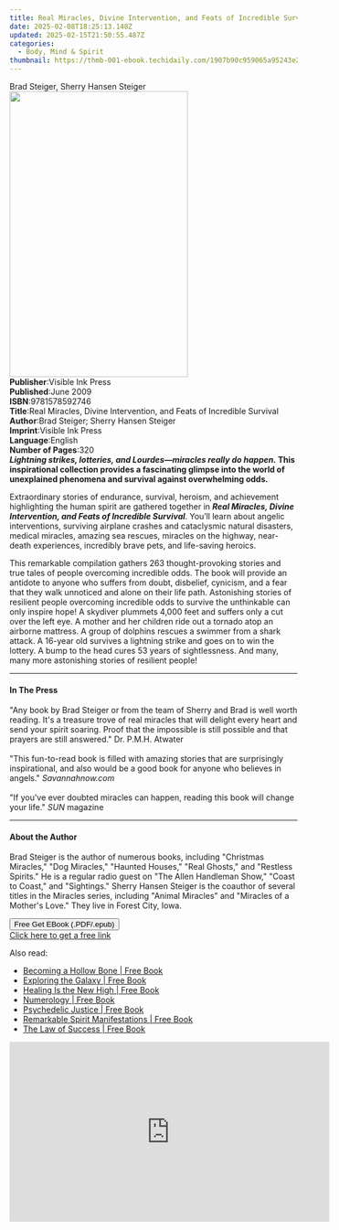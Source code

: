 ```yaml
---
title: Real Miracles, Divine Intervention, and Feats of Incredible Survival | Free Book
date: 2025-02-08T18:25:13.148Z
updated: 2025-02-15T21:50:55.487Z
categories:
  - Body, Mind & Spirit
thumbnail: https://thmb-001-ebook.techidaily.com/1907b90c959065a95243e28f1716c57ea7dfd2cda2089bb353ab39f65ecb5d50.jpg
---
```

<main id="book-container">
  <div class="flex flex-col">
    <div class="book-brief flex-1 py-6 px-4 sm:p-6 md:py-10 md:px-8">
      <!-- brief-->
      <div class="book-brief-main">Brad Steiger, Sherry Hansen Steiger</div>
    </div>
    <div
      class="book-meta-info flex-1 grid gap-4 col-start-1 col-end-3 row-start-1 sm:mb-6 sm:grid-cols-4 lg:gap-6 lg:col-start-2 lg:row-end-6 lg:row-span-6 lg:mb-0"
    >
      <div
        class="book-meta-info-left place-content-center mt-4 p-4 text-sm leading-6 col-start-2 col-span-2 dark:text-slate-400"
      >
        <img
          class="w-full h-500 object-cover rounded-lg sm:h-255 sm:col-span-2 lg:col-span-full"
          src="https://img-001-ebook.techidaily.com/de9b3907c5c49205eeed753744de220d17b634a64d2d45460a2f41eea03637f4.jpg"
          alt=""
          width="312"
          height="500"
        />
      </div>
      <div
        class="book-meta-info-right mt-2 col-start-1 row-start-2 col-span-3 self-center"
      >
        <!-- meta data  -->
        <div class="flex flex-col px-4 md:px-8">
          <div class="flex-1">
            <strong>Publisher</strong>:<span class="px-2"
              >Visible Ink Press</span
            >
          </div>
          <div class="flex-1">
            <strong>Published</strong>:<span class="px-2">June 2009</span>
          </div>
          <div class="flex-1">
            <strong>ISBN</strong>:<span class="px-2">9781578592746</span>
          </div>
          <div class="flex-1">
            <strong>Title</strong>:<span class="px-2"
              >Real Miracles, Divine Intervention, and Feats of Incredible
              Survival</span
            >
          </div>
          <div class="flex-1">
            <strong>Author</strong>:<span class="px-2"
              >Brad Steiger; Sherry Hansen Steiger</span
            >
          </div>
          <div class="flex-1">
            <strong>Imprint</strong>:<span class="px-2">Visible Ink Press</span>
          </div>
          <div class="flex-1">
            <strong>Language</strong>:<span class="px-2">English</span>
          </div>
          <div class="flex-1">
            <strong>Number of Pages</strong>:<span class="px-2">320</span>
          </div>
        </div>
      </div>
    </div>
    <div class="book-description flex-1 py-6 px-4 sm:p-6 md:py-10 md:px-8">
      <div class="book-description-main">
        <div accordion-content="" id="description">
          <b
            ><i
              >Lightning strikes, lotteries, and Lourdes—miracles really do
              happen.</i
            >
            This inspirational collection provides a fascinating glimpse into
            the world of unexplained phenomena and survival against overwhelming
            odds.</b
          >
          <p>
            Extraordinary stories of endurance, survival, heroism, and
            achievement highlighting the human spirit are gathered together in
            <b
              ><i
                >Real Miracles, Divine Intervention, and Feats of Incredible
                Survival</i
              ></b
            >. You’ll learn about angelic interventions, surviving airplane
            crashes and cataclysmic natural disasters, medical miracles, amazing
            sea rescues, miracles on the highway, near-death experiences,
            incredibly brave pets, and life-saving heroics.
          </p>
          <p>
            This remarkable compilation gathers 263 thought-provoking stories
            and true tales of people overcoming incredible odds. The book will
            provide an antidote to anyone who suffers from doubt, disbelief,
            cynicism, and a fear that they walk unnoticed and alone on their
            life path. Astonishing stories of resilient people overcoming
            incredible odds to survive the unthinkable can only inspire hope! A
            skydiver plummets 4,000 feet and suffers only a cut over the left
            eye. A mother and her children ride out a tornado atop an airborne
            mattress. A group of dolphins rescues a swimmer from a shark attack.
            A 16-year old survives a lightning strike and goes on to win the
            lottery. A bump to the head cures 53 years of sightlessness. And
            many, many more astonishing stories of resilient people!
          </p>
        </div>
        <div class="accordion-fader"></div>
      </div>
    </div>
    <div class="book-excerpts flex-1 py-6 px-4 sm:p-6 md:py-10 md:px-8">
      <!-- excerpts-->
      <div class="book-excerpts-main">
        <hr />
        <h4 class="placeholder placeholder-heading">
          <span>In The Press</span>
        </h4>
        <p>
          "Any book by Brad Steiger or from the team of Sherry and Brad is well
          worth reading. It's a treasure trove of real miracles that will
          delight every heart and send your spirit soaring. Proof that the
          impossible is still possible and that prayers are still answered." Dr.
          P.M.H. Atwater<br /><br />"This fun-to-read book is filled with
          amazing stories that are surprisingly inspirational, and also would be
          a good book for anyone who believes in angels." <i>Savannahnow.com</i
          ><br /><br />"If you've ever doubted miracles can happen, reading this
          book will change your life." <i>SUN</i> magazine<br />
        </p>
      </div>
    </div>
    <div class="book-about-author flex-1 py-6 px-4 sm:p-6 md:py-10 md:px-8">
      <!-- about author-->
      <div class="book-main-author-main">
        <hr />
        <h4 class="placeholder placeholder-heading">
          <span>About the Author</span>
        </h4>
        <p>
          Brad Steiger is the author of numerous books, including "Christmas
          Miracles," "Dog Miracles," "Haunted Houses," "Real Ghosts," and
          "Restless Spirits." He is a regular radio guest on "The Allen
          Handleman Show," "Coast to Coast," and "Sightings." Sherry Hansen
          Steiger is the coauthor of several titles in the Miracles series,
          including "Animal Miracles" and "Miracles of a Mother's Love." They
          live in Forest City, Iowa.
        </p>
      </div>
    </div>
    <div class="book-free-get flex-1 py-6 px-4 sm:p-6 md:py-10 md:px-8">
      <button
        id="btn-free-get"
        class="bg-blue-500 hover:bg-blue-700 text-white font-bold py-2 px-4 rounded"
      >
        Free Get EBook (.PDF/.epub)
      </button>
      <div id="countdown-display" class="px-2 text-lg mt-2"></div>
      <a
        id="free-link"
        class="hidden bg-blue-500 hover:bg-blue-700 text-white font-bold py-2 px-4 rounded"
        href="https://www.ebooks.com/en-us/book/96489563/real-miracles-divine-intervention-and-feats-of-incredible-survival/brad-steiger/"
        target="_blank"
        >Click here to get a free link</a
      >
    </div>
    <script>
      let countdownTime = 0;
      let countdownInterval = null;
      document
        .getElementById('btn-free-get')
        .addEventListener('click', startCountdown);
      function startCountdown() {
        countdownTime = new Date().getTime() + 60000 * 3;
        countdownInterval = setInterval(updateCountdown, 1000);
        document.getElementById('btn-free-get').disabled = true;
        document
          .getElementById('btn-free-get')
          .classList.add('bg-gray-500', 'cursor-not-allowed');
      }
      function updateCountdown() {
        let currentTime = new Date().getTime();
        let timeLeft = countdownTime - currentTime;
        let secondsLeft = Math.floor(timeLeft / 1000);
        document.getElementById('countdown-display').innerHTML =
          `Remaining time: ${secondsLeft} seconds.`;
        if (secondsLeft <= 0) {
          clearInterval(countdownInterval);
          document.getElementById('btn-free-get').classList.add('hidden');
          document.getElementById('free-link').classList.remove('hidden');
          document.getElementById('countdown-display').innerHTML = '';
        }
      }
    </script>
  </div>
</main>

<ins class="adsbygoogle"
      style="display:block"
      data-ad-client="ca-pub-7571918770474297"
      data-ad-slot="8358498916"
      data-ad-format="auto"
      data-full-width-responsive="true"></ins>
    

<span class="atpl-alsoreadstyle">Also read:</span>
<div><ul>
<li><a href="https://novels-ebooks.techidaily.com/210202532-9781641605748-becoming-a-hollow-bone/"><u>Becoming a Hollow Bone | Free Book</u></a></li>
<li><a href="https://novels-ebooks.techidaily.com/210203697-9781637958636-exploring-the-galaxy/"><u>Exploring the Galaxy | Free Book</u></a></li>
<li><a href="https://novels-ebooks.techidaily.com/210202121-9781788174817-healing-is-the-new-high/"><u>Healing Is the New High | Free Book</u></a></li>
<li><a href="https://novels-ebooks.techidaily.com/210203693-9781637958803-numerology/"><u>Numerology | Free Book</u></a></li>
<li><a href="https://novels-ebooks.techidaily.com/210203588-9780907791867-psychedelic-justice/"><u>Psychedelic Justice | Free Book</u></a></li>
<li><a href="https://novels-ebooks.techidaily.com/210203115-9781528767798-remarkable-spirit-manifestations/"><u>Remarkable Spirit Manifestations | Free Book</u></a></li>
<li><a href="https://novels-ebooks.techidaily.com/210203636-9781420971620-the-law-of-success/"><u>The Law of Success | Free Book</u></a></li>
</ul></div>

<!-- affiliate ads begin -->
<iframe width="560" height="315" src="https://www.youtube.com/embed/yDuvbv0QOYI?si=byottcEM_Rrvi4EL" title="YouTube video player" frameborder="0" allow="accelerometer; autoplay; clipboard-write; encrypted-media; gyroscope; picture-in-picture; web-share" referrerpolicy="strict-origin-when-cross-origin" allowfullscreen></iframe>
<!-- affiliate ads end -->

